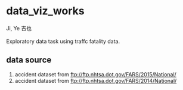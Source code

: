 # data_viz_works
Ji, Ye 吉也
<br/><br/>
Exploratory data task using traffc fatality data.

## data source
1. accident dataset from ftp://ftp.nhtsa.dot.gov/FARS/2015/National/
2. accident dataset from ftp://ftp.nhtsa.dot.gov/FARS/2014/National/

